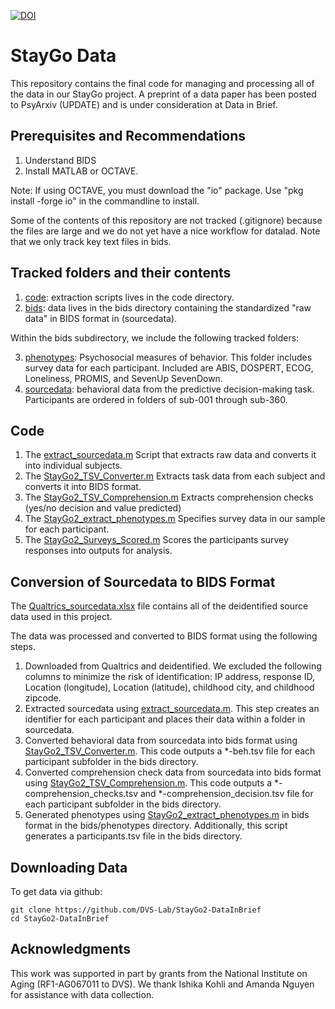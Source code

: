 [![DOI](https://zenodo.org/badge/811528780.svg)](https://zenodo.org/doi/10.5281/zenodo.11513694)

# StayGo Data
This repository contains the final code for managing and processing all of the data in our StayGo project. A preprint of a data paper has been posted to PsyArxiv (UPDATE) and is under consideration at Data in Brief.

## Prerequisites and Recommendations
1. Understand BIDS 
2. Install MATLAB or OCTAVE.

Note: If using OCTAVE, you must download the "io" package. Use "pkg install -forge io" in the commandline to install.

Some of the contents of this repository are not tracked (.gitignore) because the files are large and we do not yet have a nice workflow for datalad. Note that we only track key text files in bids.

## Tracked folders and their contents
1. [code](code): extraction scripts lives in the code directory.
2. [bids](bids): data lives in the bids directory containing the standardized "raw data" in BIDS format in (sourcedata).

Within the bids subdirectory, we include the following tracked folders:

3. [phenotypes](bids/phenotypes): Psychosocial measures of behavior. This folder includes survey data for each participant. Included are ABIS, DOSPERT, ECOG, Loneliness, PROMIS, and SevenUp SevenDown.
4. [sourcedata](bids/sourcedata): behavioral data from the predictive decision-making task. Participants are ordered in folders of sub-001 through sub-360. 

## Code 
1. The [extract_sourcedata.m](code/extract_sourcedata.m) Script that extracts raw data and converts it into individual subjects. 
2. The [StayGo2_TSV_Converter.m](code/StayGo2_TSV_Converter.m) Extracts task data from each subject and converts it into BIDS format. 
3. The [StayGo2_TSV_Comprehension.m](code/StayGo2_TSV_Comprehension.m) Extracts comprehension checks (yes/no decision and value predicted) 
4. The [StayGo2_extract_phenotypes.m](code/StayGo2_extract_phenotypes.m) Specifies survey data in our sample for each participant. 
5. The [StayGo2_Surveys_Scored.m](code/StayGo2_Surveys_Scored.m) Scores the participants survey responses into outputs for analysis.

## Conversion of Sourcedata to BIDS Format
The [Qualtrics_sourcedata.xlsx](bids/sourcedata/Qualtrics_sourcedata.xlsx) file contains all of the deidentified source data used in this project.

The data was processed and converted to BIDS format using the following steps.

1. Downloaded from Qualtrics and deidentified. We excluded the following columns to minimize the risk of identification: IP address, response ID, Location (longitude), Location (latitude), childhood city, and childhood zipcode.
2. Extracted sourcedata using [extract_sourcedata.m](code/extract_sourcedata.m). This step creates an identifier for each participant and places their data within a folder in sourcedata.
3. Converted behavioral data from sourcedata into bids format using [StayGo2_TSV_Converter.m](code/StayGo2_TSV_Converter.m). This code outputs a *-beh.tsv file for each participant subfolder in the bids directory. 
4. Converted comprehension check data from sourcedata into bids format using [StayGo2_TSV_Comprehension.m](code/StayGo2_TSV_Comprehension.m). This code outputs a *-comprehension_checks.tsv and *-comprehension_decision.tsv file for each participant subfolder in the bids directory. 
5. Generated phenotypes using [StayGo2_extract_phenotypes.m](code/StayGo2_extract_phenotypes.m) in bids format in the bids/phenotypes directory. Additionally, this script generates a participants.tsv file in the bids directory.

## Downloading Data
To get data via github:
```
git clone https://github.com/DVS-Lab/StayGo2-DataInBrief
cd StayGo2-DataInBrief
```

## Acknowledgments
This work was supported in part by grants from the National Institute on Aging (RF1-AG067011 to DVS). We thank Ishika Kohli and Amanda Nguyen for assistance with data collection.
